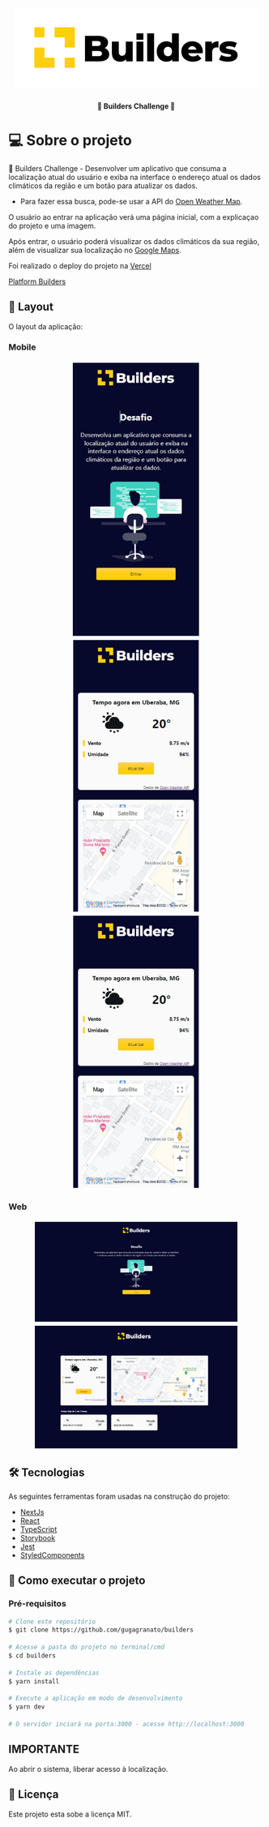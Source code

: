 <h1 align="center">
    <img alt="Builders" title="Builders" src="./public/img/logo-black.svg" />
</h1>

<h4 align="center">
	🚧 Builders Challenge 🚧
</h4>


# 💻 Sobre o projeto

🚀 Builders Challenge - Desenvolver um aplicativo que consuma a localização atual do usuário e exiba na interface o endereço atual os dados climáticos da região e um botão para atualizar os dados.

- Para fazer essa busca, pode-se usar a API do [Open Weather Map](https://openweathermap.org/api).

O usuário ao entrar na aplicação verá uma página inicial, com a explicaçao do projeto e uma imagem.

Após entrar, o usuário poderá visualizar os dados climáticos da sua região, além de visualizar sua localização no [Google Maps](https://maps.google.com).


Foi realizado o deploy do projeto na [Vercel](https://vercel.com)

[Platform Builders](https://platformbuilders.vercel.app/)

## 🎨 Layout

O layout da aplicação:

### Mobile

<div style="display: flex; flex-direction: column; justify-content: center; align-items: center;">
  <img style="margin: 4px;" alt="Builders" title="#Builders" src="./public/img/mobile1.jpeg" width="250px">

  <img style="margin: 4px;" alt="Builders" title="#Builders" src="./public/img/mobile2.jpeg" width="250px">

  <img style="margin: 4px;" alt="Builders" title="#Builders" src="./public/img/mobile2.jpeg" width="250px">
</div>

### Web

<div style="display: flex; flex-direction: column; justify-content: center; align-items: center;">
  <img style="margin: 4px;" alt="Builders" title="#Builders" src="./public/img/1.jpeg" width="400px">

  <img style="margin: 4px;" alt="Builders" title="#Builders" src="./public/img/2.jpeg" width="400px">
</div>

## 🛠 Tecnologias

As seguintes ferramentas foram usadas na construção do projeto:
- [NextJs](https://nextjs.org/)
- [React](https://reactjs.org/)
- [TypeScript](typescript)
- [Storybook](https://storybook.js.org/)
- [Jest](https://testing-library.com/)
- [StyledComponents]([styledcomponents](https://styled-components.com/))


## 🚀 Como executar o projeto

### Pré-requisitos

```bash
# Clone este repositório
$ git clone https://github.com/gugagranato/builders

# Acesse a pasta do projeto no terminal/cmd
$ cd builders

# Instale as dependências
$ yarn install

# Execute a aplicação em modo de desenvolvimento
$ yarn dev

# O servidor inciará na porta:3000 - acesse http://localhost:3000
```

## IMPORTANTE

Ao abrir o sistema, liberar acesso à localização. 



## 📝 Licença

Este projeto esta sobe a licença MIT.
